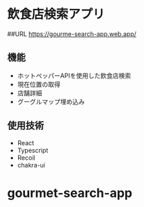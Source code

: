 # 飲食店検索アプリ

##URL
https://gourme-search-app.web.app/

## 機能
- ホットペッパーAPIを使用した飲食店検索
- 現在位置の取得
- 店舗詳細
- グーグルマップ埋め込み

## 使用技術
- React
- Typescript
- Recoil
- chakra-ui

# gourmet-search-app

